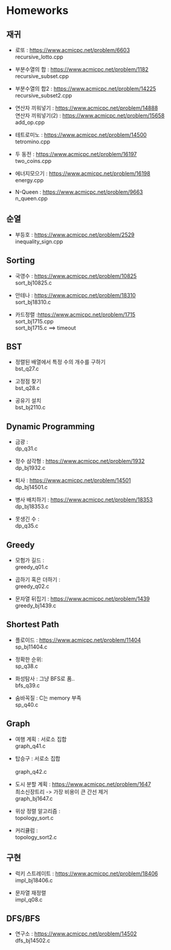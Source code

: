 # Homeworks
## 재귀
* 로또 : https://www.acmicpc.net/problem/6603<br/>
recursive_lotto.cpp

* 부분수열의 합 : https://www.acmicpc.net/problem/1182<br/>
recursive_subset.cpp

* 부분수열의 합2 : https://www.acmicpc.net/problem/14225<br/>
recursive_subset2.cpp

* 연산자 끼워넣기 : https://www.acmicpc.net/problem/14888<br/>
  연산자 끼워넣기(2) : https://www.acmicpc.net/problem/15658<br/>
add_op.cpp

* 테트로미노 : https://www.acmicpc.net/problem/14500<br/>
tetromino.cpp

* 두 동전 : https://www.acmicpc.net/problem/16197<br/>
two_coins.cpp

* 에너지모으기 : https://www.acmicpc.net/problem/16198<br/>
energy.cpp

* N-Queen : https://www.acmicpc.net/problem/9663<br/>
n_queen.cpp


## 순열
* 부등호 : https://www.acmicpc.net/problem/2529<br/>
inequality_sign.cpp 

## Sorting
* 국영수 : https://www.acmicpc.net/problem/10825<br/>
sort_bj10825.c

* 안테나 : https://www.acmicpc.net/problem/18310<br/>
sort_bj18310.c

* 카드정렬 :https://www.acmicpc.net/problem/1715<br/>
sort_bj1715.cpp<br/>
sort_bj1715.c ==> timeout

## BST
* 정렬된 배열에서 특정 수의 개수를 구하기<br/>
bst_q27.c

* 고정점 찾기<br/>
bst_q28.c

* 공유기 설치<br/>
bst_bj2110.c

## Dynamic Programming
* 금광 : <br/> 
dp_q31.c

* 정수 삼각형 : https://www.acmicpc.net/problem/1932<br/>
dp_bj1932.c

* 퇴사 : https://www.acmicpc.net/problem/14501<br/>
dp_bj14501.c

* 병사 배치하기 : https://www.acmicpc.net/problem/18353<br/>
dp_bj18353.c

* 못생긴 수 :<br/>
dp_q35.c

## Greedy
* 모험가 길드 :<br/> 
greedy_q01.c

* 곱하기 혹은 더하기 : <br/>
greedy_q02.c

* 문자열 뒤집기 : https://www.acmicpc.net/problem/1439<br/>
greedy_bj1439.c

## Shortest Path
* 플로이드 : https://www.acmicpc.net/problem/11404<br/>
sp_bj11404.c

* 정확한 순위:<br/>
sp_q38.c

* 화성탐사 : 그냥 BFS로 품..<br/>
bfs_q39.c

* 숨바꼭질 : C는 memory 부족<br/>
sp_q40.c

## Graph
* 여행 계획 : 서로소 집합<br/>
graph_q41.c

* 탑승구 : 서로소 집합<br/>  
graph_q42.c

* 도시 분할 계획 : https://www.acmicpc.net/problem/1647<br/>
최소신장트리 -> 가장 비용이 큰 간선 제거<br/>
graph_bj1647.c

* 위상 정렬 알고리즘 :<br/>
topology_sort.c

* 커리큘럼 :<br/>
topology_sort2.c

## 구현
* 럭키 스트레이트 : https://www.acmicpc.net/problem/18406<br/>
impl_bj18406.c

* 문자열 재정렬<br/>
impl_q08.c

## DFS/BFS
* 연구소 : https://www.acmicpc.net/problem/14502<br/>
dfs_bj14502.c
